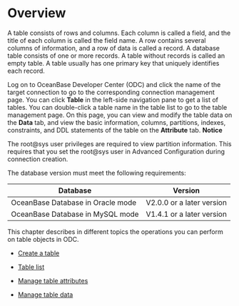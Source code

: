 Overview 
=============================

A table consists of rows and columns. Each column is called a field, and the title of each column is called the field name. A row contains several columns of information, and a row of data is called a record. A database table consists of one or more records. A table without records is called an empty table. A table usually has one primary key that uniquely identifies each record. 

Log on to OceanBase Developer Center (ODC) and click the name of the target connection to go to the corresponding connection management page. You can click **Table** in the left-side navigation pane to get a list of tables. You can double-click a table name in the table list to go to the table management page. On this page, you can view and modify the table data on the **Data** tab, and view the basic information, columns, partitions, indexes, constraints, and DDL statements of the table on the **Attribute** tab. 
**Notice**



The root@sys user privileges are required to view partition information. This requires that you set the root@sys user in Advanced Configuration during connection creation.

The database version must meet the following requirements:


|             Database              |          Version          |
|-----------------------------------|---------------------------|
| OceanBase Database in Oracle mode | V2.0.0 or a later version |
| OceanBase Database in MySQL mode  | V1.4.1 or a later version |



This chapter describes in different topics the operations you can perform on table objects in ODC.

* [Create a table](6.web-odc-user-guide/11.web-odc-database-objects/1.web-odc-table-objects/2.web-odc-create-a-table.md)

  

* [Table list](6.web-odc-user-guide/11.web-odc-database-objects/1.web-odc-table-objects/3.web-odc-table-list.md)

  

* [Manage table attributes](6.web-odc-user-guide/11.web-odc-database-objects/1.web-odc-table-objects/4.web-odc-manage-table-attributes.md)

  

* [Manage table data](6.web-odc-user-guide/11.web-odc-database-objects/1.web-odc-table-objects/5.web-odc-manage-table-data.md)

  



